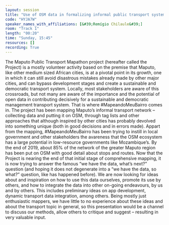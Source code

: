 ```yaml
---
layout: session
title: "Use of OSM data in formalizing informal public transport systems, case of Maputo-Mozambique"
code: "HYJA7W"
speaker_names_with_affiliations: [&#39;Remígio Chilaule&#39;]
room: "Track 1"
length: "00:20"
time: "Sunday, 15:45"
resources: []
recording: True
---
```

The Maputo Public Transport Mapathon project (hereafter called the Project) is a mostly volunteer activity based on the premise that Maputo, like other medium sized African cities, is at a pivotal point in its growth, one in which it can still avoid disastrous mistakes already made by other major cities, and can bypass development stages and create a sustainable and democratic transport system. Locally, most stakeholders are aware of this crossroads, but not many are aware of the importance and the potential of open data in contributing decisively for a sustainable and democratic management transport system. That is where #MapeandoMeuBairro comes in. The project has been mapping Maputo’s informal transport network – collecting data and putting it on OSM, through tag lists and other approaches that although inspired by other cities has probably devolved into something unique (both in good decisions and in errors made). Appart from the mapping, #MapeandoMeuBairro has been trying to instill in local government and other stakeholders the avareness that the OSM ecosystem has a large potential in low-resource governments like Mozambique’s.
By the end of 2019, about 85% of the network of the greater Maputo region has been put on OSM with good detail about stops and routes. Now that the Project is nearing the end of that initial stage of comprehensive mapping, it is now trying to answer the famous “we have the data, what’s next?” question (and hoping it does not degenerate into a “we have the data, so what?” question, like has happened before). We are now looking for ideas about and inspiration on how to use this data ourselves, promote its use by others, and how to integrate the data into other on-going endeavours, by us and by others. This includes preliminary ideas on app development, dynamic transport data integration, among others. Being mostly just enthusiastic mappers, we have little to no experience about these ideas and about the transport topic in general, so this presentation would be a channel to discuss our methods, allow others to critique and suggest – resulting in very valuable input.
